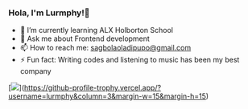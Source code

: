 ### Hola, I'm Lurmphy!👋


- 🌱 I’m currently learning ALX Holborton School
- 💬 Ask me about Frontend development
- 📫 How to reach me: sagbolaoladipupo@gmail.com
- ⚡ Fun fact: Writing codes and listening to music has been my best company

[[<img src="https://github-readme-stats.vercel.app/api?username=lurmphy&&show_icons=true&title_color=ffffff&icon_color=bb2acf&text_color=daf7dc&bg_color=f0f0f0)">](https://github-readme-stats.vercel.app/api?username=lurmphy&&show_icons=true&title_color=ffffff&icon_color=bb2acf&text_color=daf7dc&bg_color=151515)](https://github-profile-trophy.vercel.app/?username=lurmphy&column=3&margin-w=15&margin-h=15)

